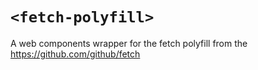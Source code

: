 # `<fetch-polyfill>`

A web components wrapper for the fetch polyfill from the https://github.com/github/fetch
